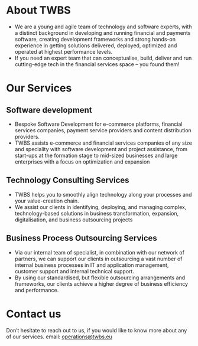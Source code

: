 # About TWBS
- We are a young and agile team of technology and software experts, with a distinct background in developing and running financial and payments software, creating development frameworks and strong hands-on experience in getting solutions delivered, deployed, optimized and operated at highest performance levels. 
- If you need an expert team that can conceptualise, build, deliver and run cutting-edge tech in the financial services space – you found them!

# Our Services
## Software development
- Bespoke Software Development for e-commerce platforms, financial services companies, payment service providers and content distribution providers.
- TWBS assists e-commerce and financial services companies of any size and speciality with software development and project assistance, from start-ups at the formation stage to mid-sized businesses and large enterprises with a focus on optimization and expansion

## Technology Consulting Services
- TWBS helps you to smoothly align technology along your processes and your value-creation chain.
- We assist our clients in identifying, deploying, and managing complex, technology-based solutions in business transformation, expansion, digitalisation, and business outsourcing projects

## Business Process Outsourcing Services
- Via our internal team of specialist, in combination with our network of partners, we can support our clients in outsourcing a vast number of internal business processes in IT and application management, customer support and internal technical support.
- By using our standardised, but flexible outsourcing arrangements and frameworks, our clients achieve a higher degree of business efficiency and performance.

# Contact us
Don’t hesitate to reach out to us, if you would like to know more about any of our services.
email: operations@twbs.eu
